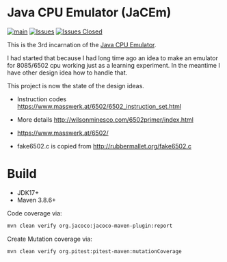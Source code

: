 <!---
 Licensed to the Apache Software Foundation (ASF) under one or more
 contributor license agreements.  See the NOTICE file distributed with
 this work for additional information regarding copyright ownership.
 The ASF licenses this file to You under the Apache License, Version 2.0
 (the "License"); you may not use this file except in compliance with
 the License.  You may obtain a copy of the License at

      http://www.apache.org/licenses/LICENSE-2.0

 Unless required by applicable law or agreed to in writing, software
 distributed under the License is distributed on an "AS IS" BASIS,
 WITHOUT WARRANTIES OR CONDITIONS OF ANY KIND, either express or implied.
 See the License for the specific language governing permissions and
 limitations under the License.
-->

# Java CPU Emulator (JaCEm)
[![main](https://github.com/khmarbaise/jacem/actions/workflows/main.yaml/badge.svg)](https://github.com/khmarbaise/jacem/actions/workflows/main.yaml)
[![Issues](https://img.shields.io/github/issues/khmarbaise/jacem)](https://github.com/khmarbaise/jacem/issues)
[![Issues Closed](https://img.shields.io/github/issues-closed/khmarbaise/jacem)](https://github.com/khmarbaise/jacem/issues?q=is%3Aissue+is%3Aclosed)



This is the 3rd incarnation of the [Java CPU Emulator](https://github.com/khmarbaise/CPUEmu).

I had started that because I had long time ago an idea to make an emulator for 8085/6502 cpu working just as a learning
experiment. In the meantime I have other design idea how to handle that.

This project is now the state of the design ideas.

* Instruction codes https://www.masswerk.at/6502/6502_instruction_set.html
* More details http://wilsonminesco.com/6502primer/index.html
* https://www.masswerk.at/6502/

* fake6502.c is copied from http://rubbermallet.org/fake6502.c
 
# Build

* JDK17+
* Maven 3.8.6+

Code coverage via:

```bash
mvn clean verify org.jacoco:jacoco-maven-plugin:report
```

Create Mutation coverage via:

```bash
mvn clean verify org.pitest:pitest-maven:mutationCoverage
```